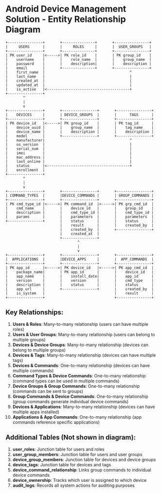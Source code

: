 # Android Device Management Solution - Entity Relationship Diagram

```
+----------------+       +---------------+       +----------------+
|     USERS      |       |     ROLES     |       |  USER_GROUPS   |
+----------------+       +---------------+       +----------------+
| PK user_id     |<----->| PK role_id    |       | PK group_id    |
|    username    |       |    role_name  |       |    group_name  |
|    password    |       |    description|       |    description |
|    email       |       +---------------+       +----------------+
|    first_name  |                                       ^
|    last_name   |                                       |
|    created_at  |                                       |
|    updated_at  |                                       |
|    is_active   |<--------------------------------------+
+----------------+
        ^
        |
        v
+----------------+       +----------------+       +----------------+
|    DEVICES     |       | DEVICE_GROUPS  |       |      TAGS      |
+----------------+       +----------------+       +----------------+
| PK device_id   |<----->| PK group_id    |       | PK tag_id      |
|    device_uuid |       |    group_name  |       |    tag_name    |
|    device_name |       |    description |       |    description |
|    model       |       +----------------+       +----------------+
|    manufacturer|                                       ^
|    os_version  |                                       |
|    serial_num  |                                       |
|    imei        |                                       |
|    mac_address |                                       |
|    last_online |                                       |
|    status      |<--------------------------------------+
|    enrollment  |
+----------------+
        ^
        |
        v
+----------------+       +----------------+       +----------------+
| COMMAND_TYPES  |       |DEVICE_COMMANDS |       | GROUP_COMMANDS |
+----------------+       +----------------+       +----------------+
| PK cmd_type_id |<----->| PK command_id  |<----->| PK grp_cmd_id  |
|    cmd_name    |       |    device_id   |       |    group_id    |
|    description |       |    cmd_type_id |       |    cmd_type_id |
|    params      |       |    parameters  |       |    parameters  |
+----------------+       |    status      |       |    status      |
                         |    result      |       |    created_by  |
                         |    created_by  |       +----------------+
                         |    created_at  |
                         +----------------+
                                 ^
                                 |
                                 v
+----------------+       +----------------+       +----------------+
|  APPLICATIONS  |       |DEVICE_APPS     |       |  APP_COMMANDS  |
+----------------+       +----------------+       +----------------+
| PK app_id      |<----->| PK device_id   |<----->| PK app_cmd_id  |
|    package_name|       | PK app_id      |       |    device_id   |
|    app_name    |       |    install_date|       |    app_id      |
|    version     |       |    version     |       |    cmd_type    |
|    description |       |    status      |       |    status      |
|    app_url     |       +----------------+       |    created_by  |
|    is_system   |                                |    result      |
+----------------+                                +----------------+
```

## Key Relationships:

1. **Users & Roles**: Many-to-many relationship (users can have multiple roles)
2. **Users & User Groups**: Many-to-many relationship (users can belong to multiple groups)
3. **Devices & Device Groups**: Many-to-many relationship (devices can belong to multiple groups)
4. **Devices & Tags**: Many-to-many relationship (devices can have multiple tags)
5. **Devices & Commands**: One-to-many relationship (devices can have multiple commands)
6. **Command Types & Device Commands**: One-to-many relationship (command types can be used in multiple commands)
7. **Device Groups & Group Commands**: One-to-many relationship (commands can be sent to groups)
8. **Group Commands & Device Commands**: One-to-many relationship (group commands generate individual device commands)
9. **Devices & Applications**: Many-to-many relationship (devices can have multiple apps installed)
10. **Applications & App Commands**: One-to-many relationship (app commands reference specific applications)

## Additional Tables (Not shown in diagram):

1. **user_roles**: Junction table for users and roles
2. **user_group_members**: Junction table for users and user groups
3. **device_group_members**: Junction table for devices and device groups
4. **device_tags**: Junction table for devices and tags
5. **device_command_relationship**: Links group commands to individual device commands
6. **device_ownership**: Tracks which user is assigned to which device
7. **audit_logs**: Records all system actions for auditing purposes